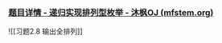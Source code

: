 ### [题目详情 - 递归实现排列型枚举 - 沐枫OJ (mfstem.org)](https://www.mfstem.org/p/1259?tid=63a52109485e4d04afcac5f1)
![[习题2.8 输出全排列]]